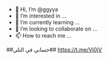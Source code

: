 - 👋 Hi, I’m @ggyya
- 👀 I’m interested in ...
- 🌱 I’m currently learning ...
- 💞️ I’m looking to collaborate on ...
- 📫 How to reach me ...

<!---
ggyya/ggyya is a ✨ special ✨ repository because its `README.md` (this file) appears on your GitHub profile.
You can click the Preview link to take a look at your changes.
--->
##حسابي في التلي##
https://t.me/Vj0jV
